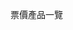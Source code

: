 <html>
<head>
<title>高鐵訂票系統</title>
</head>

<style>
</style>
<body>
<p>票價產品一覽</p>
</body>

</html>
